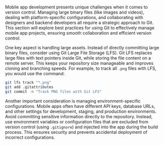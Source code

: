 Mobile app development presents unique challenges when it comes to version control. Managing large binary files (like images and videos), dealing with platform-specific configurations, and collaborating with designers and backend developers all require a strategic approach to Git. This section will explore best practices for using Git to effectively manage mobile app projects, ensuring smooth collaboration and efficient version control.

One key aspect is handling large assets. Instead of directly committing large binary files, consider using Git Large File Storage (LFS). Git LFS replaces large files with text pointers inside Git, while storing the file content on a remote server. This keeps your repository size manageable and improves cloning and branching speeds. For example, to track all `.png` files with LFS, you would use the command:

```bash
git lfs track "*.png"
git add .gitattributes
git commit -m "Track PNG files with Git LFS"
```

Another important consideration is managing environment-specific configurations. Mobile apps often have different API keys, database URLs, and other settings for development, staging, and production environments. Avoid committing sensitive information directly to the repository. Instead, use environment variables or configuration files that are excluded from version control (using `.gitignore`) and injected into the app during the build process. This ensures security and prevents accidental deployment of incorrect configurations.